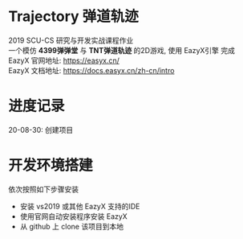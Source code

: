 # Trajectory 弹道轨迹
 2019 SCU-CS 研究与开发实战课程作业   
 一个模仿 __4399弹弹堂__ 与 __TNT弹道轨迹__ 的2D游戏, 使用 EazyX引擎 完成  
 EazyX 官网地址: https://easyx.cn/  
 EazyX 文档地址: https://docs.easyx.cn/zh-cn/intro  

 # 进度记录
 20-08-30: 创建项目


 # 开发环境搭建
 依次按照如下步骤安装
 - 安装 vs2019 或其他 EazyX 支持的IDE
 - 使用官网自动安装程序安装 EazyX   
 - 从 github 上 clone 该项目到本地